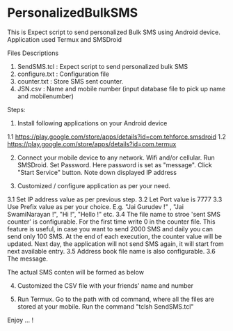 # PersonalizedBulkSMS
This is Expect script to send personalized Bulk SMS using Android device. Application used Termux and SMSDroid

Files Descriptions

1. SendSMS.tcl : Expect script to send personalized bulk SMS
2. configure.txt : Configuration file
3. counter.txt : Store SMS sent counter. 
4. JSN.csv : Name and mobile number (input database file to pick up name and mobilenumber)

Steps: 

1. Install following applications on your Android device

1.1 https://play.google.com/store/apps/details?id=com.tehforce.smsdroid
1.2 https://play.google.com/store/apps/details?id=com.termux

2. Connect your mobile device to any network. Wifi and/or cellular. Run SMSDroid. Set Password. Here password is set as "message". Click "Start Service" button. Note down displayed IP address

3. Customized / configure application as per your need. 

3.1 Set IP address value as per previous step.
3.2 Let Port value is 7777
3.3 Use Prefix value as per your choice. E.g. "Jai Gurudev !" , "Jai SwamiNarayan !", "Hi !", "Hello !" etc.
3.4 The file name to stroe 'sent SMS counter' is configurable. For the first time write 0 in the counter file. This feature is useful, in case you want to send 2000 SMS and daily you can send only 100 SMS. At the end of each execution, the counter value will be updated. Next day, the application will not send SMS again, it will start from next available entry. 
3.5 Address book file name is also configurable.
3.6 The message. 

The actual SMS conten will be formed as below
 <Prefix from configure.txt> <name from CSV file> <Message>

4. Customized the CSV file with your friends' name and number

5. Run Termux. Go to the path with cd command, where all the files are stored at your mobile. Run the command "tclsh SendSMS.tcl"

Enjoy ... !
